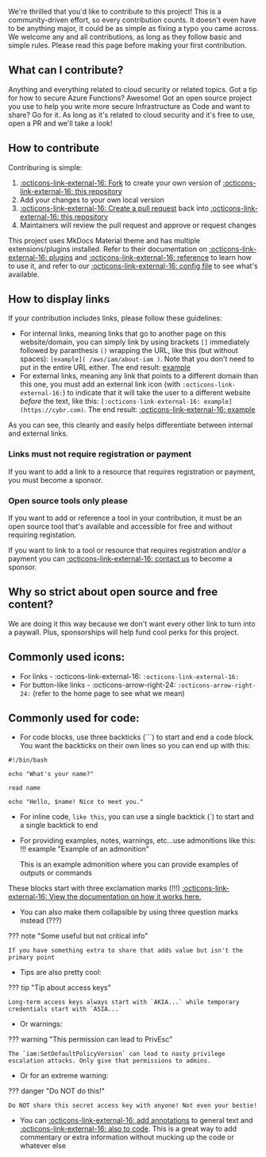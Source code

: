 We're thrilled that you'd like to contribute to this project! This is a community-driven effort, so every contribution counts. It doesn't even have to be anything major, it could be as simple as fixing a typo you came across. We welcome any and all contributions, as long as they follow basic and simple rules. Please read this page before making your first contribution.

## What can I contribute?

Anything and everything related to cloud security or related topics. Got a tip for how to secure Azure Functions? Awesome! Got an open source project you use to help you write more secure Infrastructure as Code and want to share? Go for it. As long as it's related to cloud security and it's free to use, open a PR and we'll take a look!

## How to contribute

Contriburing is simple:

1. [ :octicons-link-external-16: Fork](https://docs.github.com/en/pull-requests/collaborating-with-pull-requests/working-with-forks/fork-a-repo) to create your own version of [ :octicons-link-external-16: this repository](https://github.com/Cybr-Inc/CloudSec)
2. Add your changes to your own local version
3. [ :octicons-link-external-16: Create a pull request](https://docs.github.com/en/pull-requests/collaborating-with-pull-requests/proposing-changes-to-your-work-with-pull-requests/creating-a-pull-request) back into [ :octicons-link-external-16: this repository](https://github.com/Cybr-Inc/CloudSec)
4. Maintainers will review the pull request and approve or request changes

This project uses MkDocs Material theme and has multiple extensions/plugins installed. Refer to their documentation on [ :octicons-link-external-16: plugins](https://squidfunk.github.io/mkdocs-material/plugins/) and [ :octicons-link-external-16: reference](https://squidfunk.github.io/mkdocs-material/reference/) to learn how to use it, and refer to our [ :octicons-link-external-16: config file](https://github.com/Cybr-Inc/CloudSec/blob/main/mkdocs.yml) to see what's available. 

## How to display links

If your contribution includes links, please follow these guidelines:

- For internal links, meaning links that go to another page on this website/domain, you can simply link by using brackets `[]` immediately followed by paranthesis `()` wrapping the URL, like this (but without spaces): `[example]( /aws/iam/about-iam )`. Note that you don't need to put in the entire URL either. The end result: [example](/aws/iam/about-iam)
- For external links, meaning any link that points to a different domain than this one, you must add an external link icon (with `:octicons-link-external-16:`) to indicate that it will take the user to a different website _before_ the text, like this: `[:octicons-link-external-16: example](https://cybr.com)`. The end result: [:octicons-link-external-16: example](https://cybr.com)

As you can see, this cleanly and easily helps differentiate between internal and external links.

### Links must not require registration or payment

If you want to add a link to a resource that requires registration or payment, you must become a sponsor.

### Open source tools only please

If you want to add or reference a tool in your contribution, it must be an open source tool that's available and accessible for free and without requiring registation.

If you want to link to a tool or resource that requires registration and/or a payment you can [ :octicons-link-external-16: contact us](https://cybr.com/contact) to become a sponsor.

## Why so strict about open source and free content?

We are doing it this way because we don't want every other link to turn into a paywall. Plus, sponsorships will help fund cool perks for this project.

## Commonly used icons:

- For links - :octicons-link-external-16: `:octicons-link-external-16:` 
- For button-like links - :octicons-arrow-right-24: `:octicons-arrow-right-24:` (refer to the home page to see what we mean)

## Commonly used for code:

- For code blocks, use three backticks (```) to start and end a code block. You want the backticks on their own lines so you can end up with this:
```
#!/bin/bash

echo "What's your name?"

read name

echo "Hello, $name! Nice to meet you."

```

- For inline code, `like this`, you can use a single backtick (`) to start and a single backtick to end
- For providing examples, notes, warnings, etc...use admonitions like this:
!!! example "Example of an admonition"

    This is an example admonition where you can provide examples of outputs or commands

These blocks start with three exclamation marks (!!!) [ :octicons-link-external-16: View the documentation on how it works here.](https://squidfunk.github.io/mkdocs-material/reference/admonitions/)

- You can also make them collapsible by using three question marks instead (???)

??? note "Some useful but not critical info"

    If you have something extra to share that adds value but isn't the primary point

- Tips are also pretty cool:

??? tip "Tip about access keys"

    Long-term access keys always start with `AKIA...` while temporary credentials start with `ASIA...`

- Or warnings:

??? warning "This permission can lead to PrivEsc"

    The `iam:SetDefaultPolicyVersion` can lead to nasty privilege escalation attacks. Only give that permissions to admins.

- Or for an extreme warning:

??? danger "Do NOT do this!"

    Do NOT share this secret access key with anyone! Not even your bestie!

- You can [ :octicons-link-external-16: add annotations](https://squidfunk.github.io/mkdocs-material/reference/annotations/) to general text and [ :octicons-link-external-16: also to code](https://squidfunk.github.io/mkdocs-material/reference/code-blocks/#adding-annotations). This is a great way to add commentary or extra information without mucking up the code or whatever else